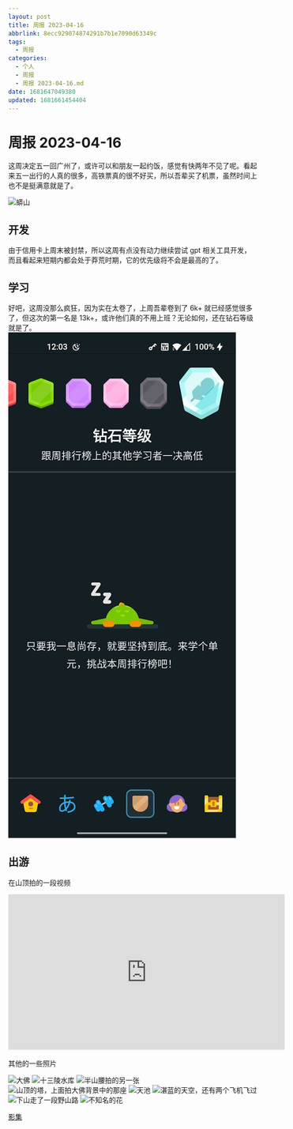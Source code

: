 ```yaml
---
layout: post
title: 周报 2023-04-16
abbrlink: 8ecc929074874291b7b1e7090d63349c
tags:
  - 周报
categories:
  - 个人
  - 周报
  - 周报 2023-04-16.md
date: 1681647049380
updated: 1681661454404
---
```


# 周报 2023-04-16

这周决定五一回广州了，或许可以和朋友一起约饭，感觉有快两年不见了呢。看起来五一出行的人真的很多，高铁票真的很不好买，所以吾辈买了机票，虽然时间上也不是挺满意就是了。

![蟒山](https://image-proxy.rxliuli.com/?url=https://lh3.googleusercontent.com/pw/AJFCJaW81JQwAVkrzNwtJ7xahkldTecZKZ3p9XY8XerQ6keFNbDAgQGF8jyFDth84M56bcIBu9bPBR3zBtpb46kEHAxA8h550MBeQ5mA41CaVjSKpN5nqAwazYSVW983IaByMeBQ6D15qIAXawWfpuOy9xQc=w1783-h1337-s-no)

## 开发

由于信用卡上周末被封禁，所以这周有点没有动力继续尝试 gpt 相关工具开发，而且看起来短期内都会处于莽荒时期，它的优先级将不会是最高的了。

## 学习

好吧，这周没那么疯狂，因为实在太卷了，上周吾辈卷到了 6k+ 就已经感觉很多了，但这次的第一名是 13k+，或许他们真的不用上班？无论如何，还在钻石等级就是了。
![等级排行榜](/resources/09f2422ee2b64fbcae962b36640f0359.jpg)

## 出游

在山顶拍的一段视频

<iframe width="560" height="315" src="https://www.youtube.com/embed/N4rxXfLD_Bs" title="YouTube video player" frameborder="0" allow="accelerometer; autoplay; clipboard-write; encrypted-media; gyroscope; picture-in-picture; web-share" allowfullscreen></iframe>

其他的一些照片

![大佛](https://image-proxy.rxliuli.com/?url=https://lh3.googleusercontent.com/pw/AJFCJaUNP5S69XX1Gi-1S4upIf6DDDc0CFpjDqfEfIvaJraNHlKAZzRx377RDxT8kBhlcGffm-Q55NKtyzbHf7b5dsHVkw6dRTi4p3a7G56kRBIsGM5wHLszQYVmVbtBFnwNoUkSrnIsDTke5fmq7Il4kbcr=w1783-h1337-s-no)
![十三陵水库](https://image-proxy.rxliuli.com/?url=https://lh3.googleusercontent.com/pw/AJFCJaUciLJYitM9F7TgLhkErrrucJ2lYejR5AFh57vLWBPrR_jlWz7TrezCzYyC9zjfHpWzXlc7uwp3KqfxfNzGDf7ljNysndBkN-KUhzv6UjQToYH2aQ831p1oWwvSBvcijuItNs3jqFyQjutDkmuhcdvh=w1783-h1337-s-no)
![半山腰拍的另一张](https://image-proxy.rxliuli.com/?url=https://lh3.googleusercontent.com/pw/AJFCJaVhML76KTR7syn-xRBAsDcaadhkHpwGIYz5jCMtpf3ZfHIZ27ATRH94mBlm6DJ7E-wWBgjFffm3vVXqiGX0sam7ajYOgJLMG1P6UQ7BW_OiDpXlEaFGLZezk8ouJ6b8EFr4WqSyIp2N8UVp1xNqFyuG=w1783-h1337-s-no)
![山顶的塔，上面拍大佛背景中的那座](https://image-proxy.rxliuli.com/?url=https://lh3.googleusercontent.com/pw/AJFCJaUCaOWMUQ3uGPjbmkcpNa-DWayjGFpviEfRt68E4Rm_QvbKFlq17G3vRXhaO_rUGn9XhKz6KxZTUJVq3JLwCpRQpycPYvOm3M1pY9daX9DR3tKVXVKixXm3YyyHPQokhAJkOIQGqECiy-ZOotgo3U7W=w1003-h1337-s-no)
![天池](https://image-proxy.rxliuli.com/?url=https://lh3.googleusercontent.com/pw/AJFCJaXtOFfWLSP8wjJLv57G-lITDEqIkJIeU-vsoZ98rFfUhyuUjEUe9ASOnLb01X7YUYpGyEwbZI3D1Y9mhmg21qmVsfAofSneTeyigCo-irzvc2-OC6ToLZ4O6vNTRMoFp6dRWYSExU-SG1SJvAoiNwn4=w1783-h1337-s-no)
![湛蓝的天空，还有两个飞机飞过](https://image-proxy.rxliuli.com/?url=https://lh3.googleusercontent.com/pw/AJFCJaVmGbJzyUj5z0aNbNB9xRSzFBAbj3xxTKXJFez9U19-In9HsZ_-lqojYS-rhvgmiBwg3yB_tRg7cF5QKQzvxKf6nKOcsk-HjIWzqyQjac1wsLj_oyJLYnEM6dRyhj92a7yzYHnplHc45eGtlmfJaSXX=w1783-h1337-s-no)
![下山走了一段野山路](https://image-proxy.rxliuli.com/?url=https://lh3.googleusercontent.com/pw/AJFCJaXHQTe2o0JPDksvgP8ZOG2oZ5zD_41eIOG0QKCGd4dP68OKCnbhaic3EbTQa8ZjsYss6JtlxfxCP-vEC0xggetkJQwK3Pw4kES8lT4Vdh-vVN9Z2xemwT2QHaqrLdXZ9sivoNfXDboMygd4uGgQu0eM=w1783-h1337-s-no)
![不知名的花](https://image-proxy.rxliuli.com/?url=https://lh3.googleusercontent.com/pw/AJFCJaXYRg4BcSNcg1HiUuvQ7EtnqHaYUmpFzyIUc95wmxO6QD4vx-_Az7Pz5RcWHNPyED6CyddWCiy4mLoXvHxYRtgAcpDY0-a6Q9CPvoRkjAdKtkrSD0q8JGx2cok74kvJNv9XegQtuCAzywVku4sfYsLI=w1003-h1337-s-no)

[影集](https://photos.app.goo.gl/dQsCfXBE6cfqy9ox5)

